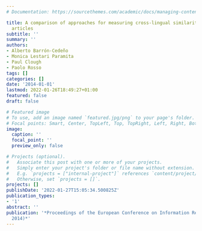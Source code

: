 ```yaml
---
# Documentation: https://sourcethemes.com/academic/docs/managing-content/

title: A comparison of approaches for measuring cross-lingual similarity of wikipedia
  articles
subtitle: ''
summary: ''
authors:
- Alberto Barrón-Cedeño
- Monica Lestari Paramita
- Paul Clough
- Paolo Rosso
tags: []
categories: []
date: '2014-01-01'
lastmod: 2022-01-26T18:49:27+01:00
featured: false
draft: false

# Featured image
# To use, add an image named `featured.jpg/png` to your page's folder.
# Focal points: Smart, Center, TopLeft, Top, TopRight, Left, Right, BottomLeft, Bottom, BottomRight.
image:
  caption: ''
  focal_point: ''
  preview_only: false

# Projects (optional).
#   Associate this post with one or more of your projects.
#   Simply enter your project's folder or file name without extension.
#   E.g. `projects = ["internal-project"]` references `content/project/deep-learning/index.md`.
#   Otherwise, set `projects = []`.
projects: []
publishDate: '2022-01-27T15:05:34.500825Z'
publication_types:
- '1'
abstract: ''
publication: '*Proceedings of the European Conference on Information Retrieval (ECIR
  2014)*'
---
```

